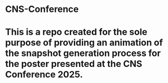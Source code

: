 # CNS-Conference

# This is a repo created for the sole purpose of providing an animation of the snapshot generation process for the poster presented at the CNS Conference 2025.
